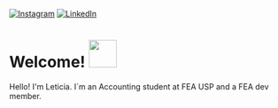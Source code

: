 [![Instagram](https://img.shields.io/badge/-Instagram-E4405F?style=flat-square&logo=instagram&logoColor=white&link=https://www.instagram.com/leticiaamyy/)](https://www.instagram.com/leticiaamyy/)
[![LinkedIn](https://img.shields.io/badge/-LinkedIn-0077B5?style=flat-square&logo=linkedin&logoColor=white&link=https://www.linkedin.com/in/leticia-siramidu-2609b71a6/)](https://www.linkedin.com/in/leticia-siramidu-2609b71a6/)

# Welcome! <img src="https://media.giphy.com/media/bcKmIWkUMCjVm/giphy.gif" width="50">

Hello! I'm Leticia. I´m an Accounting student at FEA USP and a FEA dev member.

